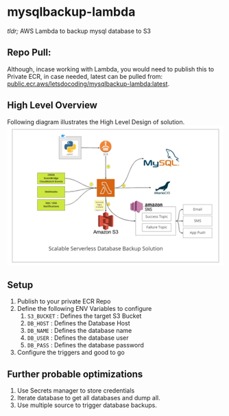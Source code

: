 # mysqlbackup-lambda

_tldr;_ AWS Lambda to backup mysql database to S3

## Repo Pull:

Although, incase working with Lambda, you would need to publish this to Private ECR, in case needed, latest can be pulled from: [public.ecr.aws/letsdocoding/mysqlbackup-lambda:latest](public.ecr.aws/letsdocoding/mysqlbackup-lambda:latest).

## High Level Overview

Following diagram illustrates the High Level Design of solution.
![Image](/images/lambda-mysql-arch.jpg "Solution Architecture")

## Setup

1. Publish to your private ECR Repo
2. Define the following ENV Variables to configure
   1. `S3_BUCKET` : Defines the target S3 Bucket
   2. `DB_HOST` : Defines the Database Host
   3. `DB_NAME` : Defines the database name
   4. `DB_USER` : Defines the database user
   5. `DB_PASS` : Defines the database password
3. Configure the triggers and good to go

## Further probable optimizations

1. Use Secrets manager to store credentials
2. Iterate database to get all databases and dump all.
3. Use multiple source to trigger database backups.
